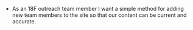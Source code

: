 - As an 18F outreach team member I want a simple method for adding new team members to the site so that our content can be current and accurate.
